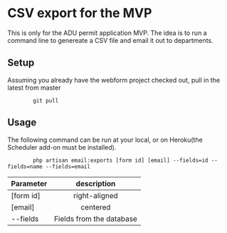 # CSV export for the MVP

This is only for the ADU permit application MVP. The idea is to run a command line to genereate a CSV file and email it out to departments.

## Setup
Assuming you already have the webform project checked out, pull in the latest from master
```
        git pull
```

## Usage
The following command can be run at your local, or on Heroku(the Scheduler add-on must be installed).
```
        php artisan email:exports [form id] [email] --fields=id --fields=name --fields=email
```

| Parameter     | description   |
| ------------- |:-------------:|
| [form id]     | right-aligned |
| [email]       | centered        |
| --fields      | Fields from the database|